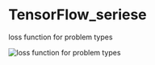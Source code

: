 # TensorFlow_seriese

loss function for problem types

![loss function for problem types](https://github.com/warunasrinath/TensorFlow_seriese/assets/56961480/6ff1697a-90c6-4709-b91c-dd4698def446)
